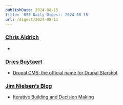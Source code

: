 ```yaml
---
publishDate: 2024-08-15
title: 'RSS Daily Digest: 2024-08-15'
url: /digest/2024-08-15
---
```


### [Chris Aldrich](https://boffosocko.com/)

  * [](https://boffosocko.com/2024/08/14/bullet-journal-by-typewriter/)
  
### [Dries Buytaert](https://dri.es/)

  * [Drupal CMS: the official name for Drupal Starshot](https://dri.es/drupal-cms-the-official-name-for-drupal-starshot)
  
### [Jim Nielsen’s Blog](https://blog.jim-nielsen.com/)

  * [Iterative Building and Decision Making](https://blog.jim-nielsen.com/2024/iterative-building-and-decision-making/)
  
